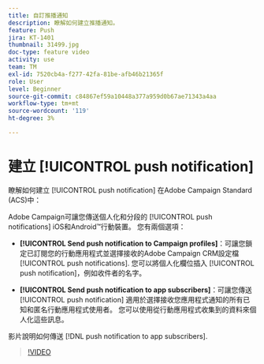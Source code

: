```yaml
---
title: 自訂推播通知
description: 瞭解如何建立推播通知。
feature: Push
jira: KT-1401
thumbnail: 31499.jpg
doc-type: feature video
activity: use
team: TM
exl-id: 7520cb4a-f277-42fa-81be-afb46b21365f
role: User
level: Beginner
source-git-commit: c84867ef59a10448a377a959d0b67ae71343a4aa
workflow-type: tm+mt
source-wordcount: '119'
ht-degree: 3%

---
```


# 建立 [!UICONTROL push notification]

瞭解如何建立 [!UICONTROL push notification] 在Adobe Campaign Standard (ACS)中：

Adobe Campaign可讓您傳送個人化和分段的 [!UICONTROL push notifications] iOS和Android™行動裝置。 您有兩個選項：

* **[!UICONTROL Send push notification to Campaign profiles]**：可讓您鎖定已訂閱您的行動應用程式並選擇接收的Adobe Campaign CRM設定檔 [!UICONTROL push notifications]. 您可以將個人化欄位插入 [!UICONTROL push notification]，例如收件者的名字。

* **[!UICONTROL Send push notification to app subscribers]**：可讓您傳送 [!UICONTROL push notification] 適用於選擇接收您應用程式通知的所有已知和匿名行動應用程式使用者。 您可以使用從行動應用程式收集到的資料來個人化這些訊息。

影片說明如何傳送 [!DNL push notification to app subscribers].

>[!VIDEO](https://video.tv.adobe.com/v/31499?quality=12&learn=on)
